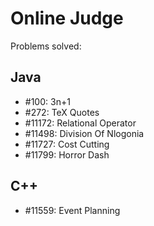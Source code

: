 # Online Judge

Problems solved:

## Java
- \#100: 3n+1
- \#272: TeX Quotes
- \#11172: Relational Operator
- \#11498: Division Of Nlogonia
- \#11727: Cost Cutting
- \#11799: Horror Dash

## C++
- \#11559: Event Planning

